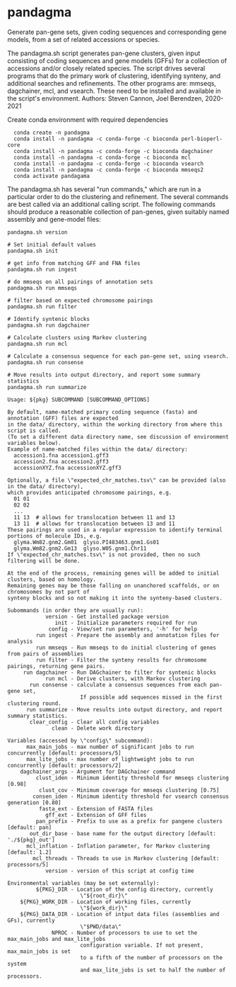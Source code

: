 # pandagma
Generate pan-gene sets, given coding sequences and corresponding gene models, from a set of related accessions or species.

The pandagma.sh script generates pan-gene clusters, given input consisting of coding sequences and
gene models (GFFs) for a collection of accessions and/or closely related species.
The script drives several programs that do the primary work of clustering, identifying synteny, and 
additional searches and refinements. The other programs are: mmseqs, dagchainer, mcl, and vsearch. 
These need to be installed and available in the script's environment.
Authors: Steven Cannon, Joel Berendzen, 2020-2021

Create conda environment with required dependencies
~~~
  conda create -n pandagma
  conda install -n pandagma -c conda-forge -c bioconda perl-bioperl-core
  conda install -n pandagma -c conda-forge -c bioconda dagchainer
  conda install -n pandagma -c conda-forge -c bioconda mcl
  conda install -n pandagma -c conda-forge -c bioconda vsearch
  conda install -n pandagma -c conda-forge -c bioconda mmseqs2
  conda activate pandagama
~~~

The pandagma.sh has several "run commands," which are run in a particular order to do the clustering
and refinement. The several commands are best called via an additional calling script. 
The following commands should produce a reasonable collection of pan-genes, given suitably
named assembly and gene-model files:

~~~
pandagma.sh version

# Set initial default values
pandagma.sh init

# get info from matching GFF and FNA files
pandagma.sh run ingest

# do mmseqs on all pairings of annotation sets
pandagma.sh run mmseqs

# filter based on expected chromosome pairings
pandagma.sh run filter

# Identify syntenic blocks
pandagma.sh run dagchainer

# Calculate clusters using Markov clustering
pandagma.sh run mcl

# Calculate a consensus sequence for each pan-gene set, using vsearch.
pandagma.sh run consense

# Move results into output directory, and report some summary statistics
pandagma.sh run summarize
~~~

~~~
Usage: ${pkg} SUBCOMMAND [SUBCOMMAND_OPTIONS]

By default, name-matched primary coding sequence (fasta) and annotation (GFF) files are expected
in the data/ directory, within the working directory from where this script is called.
(To set a different data directory name, see discussion of environment variables below).
Example of name-matched files within the data/ directory:
  accession1.fna accession1.gff3
  accession2.fna accession2.gff3
  accessionXYZ.fna accessionXYZ.gff3

Optionally, a file \"expected_chr_matches.tsv\" can be provided (also in the data/ directory),
which provides anticipated chromosome pairings, e.g.
  01 01
  02 02
  ...
  11 13  # allows for translocation between 11 and 13
  13 11  # allows for translocation between 13 and 11
These pairings are used in a regular expression to identify terminal portions of molecule IDs, e.g.
  glyma.Wm82.gnm2.Gm01  glyso.PI483463.gnm1.Gs01
  glyma.Wm82.gnm2.Gm13  glyso.W05.gnm1.Chr11
If \"expected_chr_matches.tsv\" is not provided, then no such filtering will be done.

At the end of the process, remaining genes will be added to initial clusters, based on homology.
Remaining genes may be those falling on unanchored scaffolds, or on chromosomes by not part of
synteny blocks and so not making it into the synteny-based clusters.

Subommands (in order they are usually run):
            version - Get installed package version
               init - Initialize parameters required for run
             config - View/set run parameters, '-h' for help
         run ingest - Prepare the assembly and annotation files for analysis
         run mmseqs - Run mmseqs to do initial clustering of genes from pairs of assemblies
         run filter - Filter the synteny results for chromosome pairings, returning gene pairs.
     run dagchainer - Run DAGchainer to filter for syntenic blocks
            run mcl - Derive clusters, with Markov clustering
       run consense - calculate a consensus sequences from each pan-gene set,
                       If possible add sequences missed in the first clustering round.
      run summarize - Move results into output directory, and report summary statistics.
       clear_config - Clear all config variables
              clean - Delete work directory

Variables (accessed by \"config\" subcommand):
      max_main_jobs - max number of significant jobs to run concurrently [default: processors/5]
      max_lite_jobs - max number of lightweight jobs to run concurrently [default: processors/2]
    dagchainer_args - Argument for DAGchainer command
         clust_iden - Minimum identity threshold for mmseqs clustering [0.98]
          clust_cov - Minimum coverage for mmseqs clustering [0.75]
        consen_iden - Minimum identity threshold for vsearch consensus generation [0.80]
          fasta_ext - Extension of FASTA files
            gff_ext - Extension of GFF files
         pan_prefix - Prefix to use as a prefix for pangene clusters [default: pan]
       out_dir_base - base name for the output directory [default: './${pkg}_out']
      mcl_inflation - Inflation parameter, for Markov clustering [default: 1.2]
        mcl_threads - Threads to use in Markov clustering [default: processors/5]
            version - version of this script at config time

Environmental variables (may be set externally):
         ${PKG}_DIR - Location of the config directory, currently
                       \"${root_dir}\"
    ${PKG}_WORK_DIR - Location of working files, currently
                       \"${work_dir}\"
    ${PKG}_DATA_DIR - Location of intput data files (assemblies and GFs), currently
                       \"$PWD/data\"
              NPROC - Number of processors to use to set the max_main_jobs and max_lite_jobs
                       configuration variable. If not present, max_main_jobs is set
                       to a fifth of the number of processors on the system
                       and max_lite_jobs is set to half the number of processors.
~~~

 


